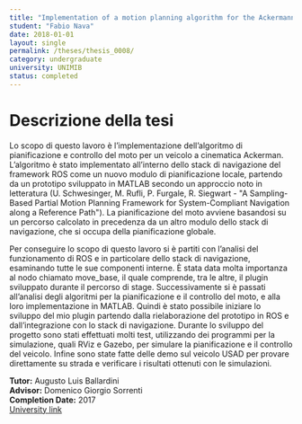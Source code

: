 ```yaml
---
title: "Implementation of a motion planning algorithm for the Ackermann kinematics USAD vehicle"
student: "Fabio Nava"
date: 2018-01-01
layout: single
permalink: /theses/thesis_0008/
category: undergraduate
university: UNIMIB
status: completed
---
```


# Descrizione della tesi
Lo scopo di questo lavoro è l’implementazione dell’algoritmo di pianificazione e controllo del moto per un veicolo a cinematica Ackerman. L’algoritmo è stato implementato all’interno dello stack di navigazione del framework ROS come un nuovo modulo di pianificazione locale, partendo da un prototipo sviluppato in MATLAB secondo un approccio noto in letteratura (U. Schwesinger, M. Rufli, P. Furgale, R. Siegwart - "A Sampling-Based Partial Motion Planning Framework for System-Compliant Navigation along a Reference Path"). La pianificazione del moto avviene basandosi su un percorso calcolato in precedenza da un altro modulo dello stack di navigazione, che si occupa della pianificazione globale.

Per conseguire lo scopo di questo lavoro si è partiti con l’analisi del funzionamento di ROS e in particolare dello stack di navigazione, esaminando tutte le sue componenti interne. È stata data molta importanza al nodo chiamato move_base, il quale comprende, tra le altre, il plugin sviluppato durante il percorso di stage. Successivamente si è passati all’analisi degli algoritmi per la pianificazione e il controllo del moto, e alla loro implementazione in MATLAB. Quindi è stato possibile iniziare lo sviluppo del mio plugin partendo dalla rielaborazione del prototipo in ROS e dall’integrazione con lo stack di navigazione. Durante lo sviluppo del progetto sono stati effettuati molti test, utilizzando dei programmi per la simulazione, quali RViz e Gazebo, per simulare la pianificazione e il controllo del veicolo. Infine sono state fatte delle demo sul veicolo USAD per provare direttamente su strada e verificare i risultati ottenuti con le simulazioni.

**Tutor:** Augusto Luis Ballardini  
**Advisor:** Domenico Giorgio Sorrenti  
**Completion Date:** 2017  
[University link](https://ira.disco.unimib.it/people/ballardini-augusto-luis/)

